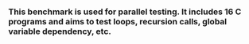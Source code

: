 ### This benchmark is used for parallel testing. It includes 16 C programs and aims to test loops, recursion calls, global variable dependency, etc.